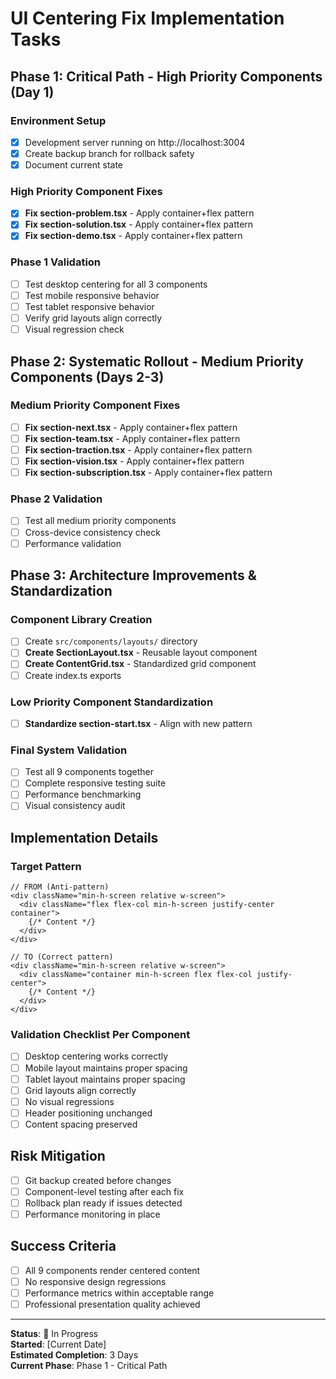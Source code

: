# UI Centering Fix Implementation Tasks

## Phase 1: Critical Path - High Priority Components (Day 1)

### Environment Setup
- [x] Development server running on http://localhost:3004
- [x] Create backup branch for rollback safety
- [x] Document current state

### High Priority Component Fixes
- [x] **Fix section-problem.tsx** - Apply container+flex pattern
- [x] **Fix section-solution.tsx** - Apply container+flex pattern  
- [x] **Fix section-demo.tsx** - Apply container+flex pattern

### Phase 1 Validation
- [ ] Test desktop centering for all 3 components
- [ ] Test mobile responsive behavior
- [ ] Test tablet responsive behavior
- [ ] Verify grid layouts align correctly
- [ ] Visual regression check

## Phase 2: Systematic Rollout - Medium Priority Components (Days 2-3)

### Medium Priority Component Fixes
- [ ] **Fix section-next.tsx** - Apply container+flex pattern
- [ ] **Fix section-team.tsx** - Apply container+flex pattern
- [ ] **Fix section-traction.tsx** - Apply container+flex pattern
- [ ] **Fix section-vision.tsx** - Apply container+flex pattern
- [ ] **Fix section-subscription.tsx** - Apply container+flex pattern

### Phase 2 Validation
- [ ] Test all medium priority components
- [ ] Cross-device consistency check
- [ ] Performance validation

## Phase 3: Architecture Improvements & Standardization

### Component Library Creation
- [ ] Create `src/components/layouts/` directory
- [ ] **Create SectionLayout.tsx** - Reusable layout component
- [ ] **Create ContentGrid.tsx** - Standardized grid component
- [ ] Create index.ts exports

### Low Priority Component Standardization
- [ ] **Standardize section-start.tsx** - Align with new pattern

### Final System Validation
- [ ] Test all 9 components together
- [ ] Complete responsive testing suite
- [ ] Performance benchmarking
- [ ] Visual consistency audit

## Implementation Details

### Target Pattern
```tsx
// FROM (Anti-pattern)
<div className="min-h-screen relative w-screen">
  <div className="flex flex-col min-h-screen justify-center container">
    {/* Content */}
  </div>
</div>

// TO (Correct pattern)
<div className="min-h-screen relative w-screen">
  <div className="container min-h-screen flex flex-col justify-center">
    {/* Content */}
  </div>
</div>
```

### Validation Checklist Per Component
- [ ] Desktop centering works correctly
- [ ] Mobile layout maintains proper spacing
- [ ] Tablet layout maintains proper spacing
- [ ] Grid layouts align correctly
- [ ] No visual regressions
- [ ] Header positioning unchanged
- [ ] Content spacing preserved

## Risk Mitigation
- [ ] Git backup created before changes
- [ ] Component-level testing after each fix
- [ ] Rollback plan ready if issues detected
- [ ] Performance monitoring in place

## Success Criteria
- [ ] All 9 components render centered content
- [ ] No responsive design regressions
- [ ] Performance metrics within acceptable range
- [ ] Professional presentation quality achieved

---

**Status**: 🔄 In Progress  
**Started**: [Current Date]  
**Estimated Completion**: 3 Days  
**Current Phase**: Phase 1 - Critical Path 